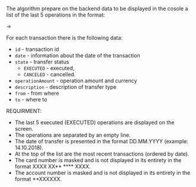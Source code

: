 The algorithm prepare on the backend data to be displayed in the cosole a list of the last 5 operations in the format:

<date> <description>
<from where> -> <to>
<amount> <currency>


For each transaction there is the following data:

- `id` - transaction id
- `date` - information about the date of the transaction
- `state` - transfer status
    - `EXECUTED` - executed,
    - `CANCELED` - cancelled.
- `operationAmount` - operation amount and currency
- `description` - description of transfer type
- `from` - from where
- `to` - where to


REQUIRMENT:

- The last 5 executed (EXECUTED) operations are displayed on the screen.
- The operations are separated by an empty line.
- The date of transfer is presented in the format DD.MM.YYYY (example: 14.10.2018).
- At the top of the list are the most recent transactions (ordered by date).
- The card number is masked and is not displayed in its entirety in the format XXXX XX** **** XXXX.
- The account number is masked and is not displayed in its entirety in the format **XXXXXX.
